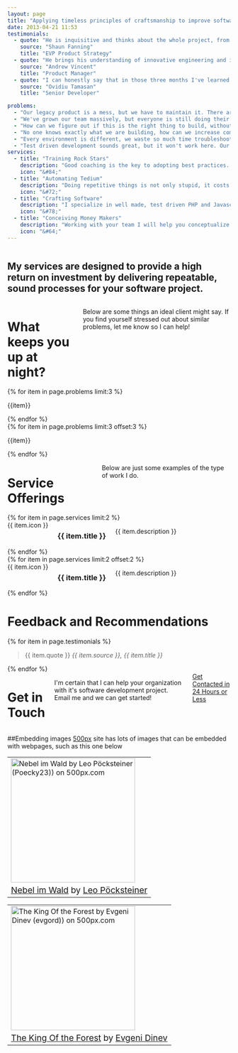 ```yaml
---
layout: page
title: "Applying timeless principles of craftsmanship to improve software development projects."
date: 2013-04-21 11:53
testimonials:
  - quote: "He is inquisitive and thinks about the whole project, from business issues, to user experience to back-end code. It's an entrepreneurial perspective."
    source: "Shaun Fanning"
    title: "EVP Product Strategy"
  - quote: "He brings his understanding of innovative engineering and integrates it with a keen eye for design, insight into our consumers, and an understanding of the business models that drive our products."
    source: "Andrew Vincent"
    title: "Product Manager"
  - quote: "I can honestly say that in those three months I've learned more relevant & useful things than I did in my 10 years career."
    source: "Ovidiu Tamasan"
    title: "Senior Developer"

problems:
  - "Our legacy product is a mess, but we have to maintain it. There are no tests, and new features are taking longer and longer to release."
  - "We've grown our team massively, but everyone is still doing their own thing. We need consistency with our processes."
  - "How can we figure out if this is the right thing to build, without wasting a lot of development time?"
  - "No one knows exactly what we are building, how can we increase communication within our team?"
  - "Every environment is different, we waste so much time troubleshooting our infrastructure."
  - "Test driven development sounds great, but it won't work here. Our developers are too entrenched and we have deadlines."
services:
  - title: "Training Rock Stars"
    description: "Good coaching is the key to adopting best practices. Allow me to design a training program or help coach your agile or software development team. I specialize in behavior driven development, agile practices, lean UX, and code quality."
    icon: "&#84;"
  - title: "Automating Tedium"
    description: "Doing repetitive things is not only stupid, it costs you money. I can help automate your server infrastructure, your testing framework, or your build process. If I have to do something a second time, I will never have to do it a third."
    icon: "&#72;"
  - title: "Crafting Software"
    description: "I specialize in well made, test driven PHP and Javascript web applications. Allow me to build your organization an effective piece of software to solve your business problem."
    icon: "&#78;"
  - title: "Conceiving Money Makers"
    description: "Working with your team I will help you conceptualize your idea, guide the creation of prototypes and help orchestrate user testing so you know you are on the right track before starting development."
    icon: "&#64;"
---
```



<div class="row">
  <div class="large-12 columns">
    <h2 class="subheader">My services are designed to provide a high return on investment by delivering repeatable, sound processes for your software project.</h2>
  </div>
</div>
<div class="row">
  <div class="large-12 columns text-center">
    <h1>What keeps you up at night?</h1>
    <p>Below are some things an ideal client might say. If you find yourself stressed out about similar problems, let me know so I can help!</p>
  </div>
</div>
<div class="row">
  {% for item in page.problems limit:3 %}
  <div class="large-4 columns">
    <div class="problem">
      <p>
        <i class="icon-quote-left icon-3x icon-muted pull-left"></i>
        {{item}}
      </p>
    </div>
  </div>
  {% endfor %}
</div>
<div class="row">
  {% for item in page.problems limit:3 offset:3 %}
  <div class="large-4 columns">
    <div class="problem">
    <p>
      <i class="icon-quote-left icon-3x icon-muted pull-left"></i>
      {{item}}
    </p>
  </div>
  </div>
  {% endfor %}
</div>


<div class="row">
  <div class="large-12 columns text-center">
    <h1>Service Offerings</h1>
    <p>Below are just some examples of the type of work I do.</p>
  </div>
</div>
<div class="row">
  {% for item in page.services limit:2 %}
  <div class="large-6 columns">
    <div class="row">
      <div class="large-12 columns text-center">
        <span class="service-icon"><span>{{ item.icon }}</span></span>
        <h3>{{ item.title }}</h3>
      </div>
    </div>
    <div class="row">
      <div class="small-11 small-centered columns text-center">
        <p>{{ item.description }}</p>
      </div>
    </div>
  </div>
  {% endfor %}
</div>
<div class="row">
  {% for item in page.services limit:2 offset:2 %}
<div class="large-6 columns">
    <div class="row">
      <div class="large-12 columns text-center">
        <span class="service-icon"><span>{{ item.icon }}</span></span>
        <h3>{{ item.title }}</h3>
      </div>
    </div>
    <div class="row">
      <div class="small-11 small-centered columns text-center">
        <p>{{ item.description }}</p>
      </div>
    </div>
  </div>
  {% endfor %}
</div>
<div class="row">
  <div class="large-12 columns text-center">
    <h1>Feedback and Recommendations</h1>
  </div>
</div>
<div class="row">
    {% for item in page.testimonials %}
    <div class="large-4 columns">
      <blockquote>
        {{ item.quote }}
        <cite>{{ item.source }}, {{ item.title }}</cite>
      </blockquote>
    </div>
    {% endfor %}
</div>
<div class="row">
  <div class="large-12 columns text-center">
    <h1>Get in Touch</h1>
    <p>I'm certain that I can help your organization with it's software development project. Email me and we can get started!</p>
    <a onClick="_gaq.push(['_trackEvent', 'Links', 'Click', 'Service Contact']);" href="mailto:jasonrobertfox@gmail.com?subject=[nsb]%20Information%20Request" class="large button radius">Get Contacted in 24 Hours or Less</a>
  </div>
</div>


##Embedding images
[500px](http://500px.com/) site has lots of images that can be embedded with webpages, such as this one below

<table cellpadding="2"><tr><td style="border-bottom: 0px solid #fff;"><a href="http://500px.com/photo/21993685"><img src="http://pcdn.500px.net/21993685/caca7b064bd9d5e8c19f8df88d378d9339ea359b/3.jpg" width="280" height="280" alt="Nebel im Wald by Leo Pöcksteiner (Poecky23)) on 500px.com" border="0" style="margin: 0 0 5px 0;"></a><br/><font style="font-size: 120%;"><a href="http://500px.com/photo/21993685">Nebel im Wald</a> by <a href="http://500px.com/Poecky23">Leo Pöcksteiner</a></font></td></tr></table>

<table cellpadding="2"><tr><td style="border-bottom: 0px solid #fff;"><a href="http://500px.com/photo/17498425"><img src="http://pcdn.500px.net/17498425/1b1f52a90841cab4440f66f2d7977b8f160cb527/3.jpg" width="280" height="280" alt="The King Of the Forest by Evgeni Dinev (evgord)) on 500px.com" border="0" style="margin: 0 0 5px 0;"></a><br/><font style="font-size: 120%;"><a href="http://500px.com/photo/17498425">The King Of the Forest</a> by <a href="http://500px.com/evgord">Evgeni Dinev</a></font></td></tr></table>

